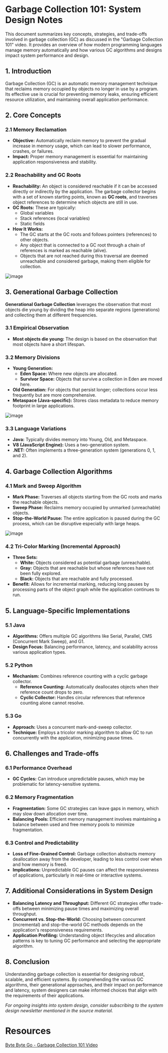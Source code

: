 # Garbage Collection 101: System Design Notes

This document summarizes key concepts, strategies, and trade-offs involved in garbage collection (GC) as discussed in the "Garbage Collection 101" video. It provides an overview of how modern programming languages manage memory automatically and how various GC algorithms and designs impact system performance and design.



## 1. Introduction

Garbage Collection (GC) is an automatic memory management technique that reclaims memory occupied by objects no longer in use by a program. Its effective use is crucial for preventing memory leaks, ensuring efficient resource utilization, and maintaining overall application performance.


## 2. Core Concepts

### 2.1 Memory Reclamation
- **Objective:** Automatically reclaim memory to prevent the gradual increase in memory usage, which can lead to slower performance, crashes, or failures.
- **Impact:** Proper memory management is essential for maintaining application responsiveness and stability.

### 2.2 Reachability and GC Roots
- **Reachability:** An object is considered reachable if it can be accessed directly or indirectly by the application. The garbage collector begins with a set of known starting points, known as **GC roots**, and traverses object references to determine which objects are still in use.
- **GC Roots:** These are typically:
  - Global variables
  - Stack references (local variables)
  - Static fields
- **How It Works:** 
  - The GC starts at the GC roots and follows pointers (references) to other objects.
  - Any object that is connected to a GC root through a chain of references is marked as reachable (alive).
  - Objects that are not reached during this traversal are deemed unreachable and considered garbage, making them eligible for collection.

![image](https://github.com/user-attachments/assets/1a08bb0b-0545-48c5-b4a7-758ca7e73f82)

## 3. Generational Garbage Collection

**Generational Garbage Collection** leverages the observation that most objects die young by dividing the heap into separate regions (generations) and collecting them at different frequencies.

### 3.1 Empirical Observation
- **Most objects die young:** The design is based on the observation that most objects have a short lifespan.

### 3.2 Memory Divisions
- **Young Generation:**
  - **Eden Space:** Where new objects are allocated.
  - **Survivor Space:** Objects that survive a collection in Eden are moved here.
- **Old Generation:** For objects that persist longer; collections occur less frequently but are more comprehensive.
- **Metaspace (Java-specific):** Stores class metadata to reduce memory footprint in large applications.

![image](https://github.com/user-attachments/assets/33aafad0-30dd-4e19-8cf3-a061f55c7077)


### 3.3 Language Variations
- **Java:** Typically divides memory into Young, Old, and Metaspace.
- **V8 (JavaScript Engine):** Uses a two-generation system.
- **.NET:** Often implements a three-generation system (generations 0, 1, and 2).



## 4. Garbage Collection Algorithms

### 4.1 Mark and Sweep Algorithm
- **Mark Phase:** Traverses all objects starting from the GC roots and marks the reachable objects.
- **Sweep Phase:** Reclaims memory occupied by unmarked (unreachable) objects.
- **Stop-the-World Pause:** The entire application is paused during the GC process, which can be disruptive especially with large heaps.

![image](https://github.com/user-attachments/assets/1627c231-ef24-4d58-856e-0c4b76e6ca33)

### 4.2 Tri-Color Marking (Incremental Approach)
- **Three Sets:**
  - **White:** Objects considered as potential garbage (unreachable).
  - **Gray:** Objects that are reachable but whose references have not been fully explored.
  - **Black:** Objects that are reachable and fully processed.
- **Benefit:** Allows for incremental marking, reducing long pauses by processing parts of the object graph while the application continues to run.


## 5. Language-Specific Implementations

### 5.1 Java
- **Algorithms:** Offers multiple GC algorithms like Serial, Parallel, CMS (Concurrent Mark Sweep), and G1.
- **Design Focus:** Balancing performance, latency, and scalability across various application types.

### 5.2 Python
- **Mechanism:** Combines reference counting with a cyclic garbage collector.
  - **Reference Counting:** Automatically deallocates objects when their reference count drops to zero.
  - **Cyclic Collector:** Handles circular references that reference counting alone cannot resolve.

### 5.3 Go
- **Approach:** Uses a concurrent mark-and-sweep collector.
- **Technique:** Employs a tricolor marking algorithm to allow GC to run concurrently with the application, minimizing pause times.


## 6. Challenges and Trade-offs

### 6.1 Performance Overhead
- **GC Cycles:** Can introduce unpredictable pauses, which may be problematic for latency-sensitive systems.
  
### 6.2 Memory Fragmentation
- **Fragmentation:** Some GC strategies can leave gaps in memory, which may slow down allocation over time.
- **Balancing Pools:** Efficient memory management involves maintaining a balance between used and free memory pools to minimize fragmentation.

### 6.3 Control and Predictability
- **Loss of Fine-Grained Control:** Garbage collection abstracts memory deallocation away from the developer, leading to less control over when and how memory is freed.
- **Implications:** Unpredictable GC pauses can affect the responsiveness of applications, particularly in real-time or interactive systems.


## 7. Additional Considerations in System Design

- **Balancing Latency and Throughput:** Different GC strategies offer trade-offs between minimizing pause times and maximizing overall throughput.
- **Concurrent vs. Stop-the-World:** Choosing between concurrent (incremental) and stop-the-world GC methods depends on the application's responsiveness requirements.
- **Application Profiling:** Understanding object lifecycles and allocation patterns is key to tuning GC performance and selecting the appropriate algorithm.


## 8. Conclusion

Understanding garbage collection is essential for designing robust, scalable, and efficient systems. By comprehending the various GC algorithms, their generational approaches, and their impact on performance and latency, system designers can make informed choices that align with the requirements of their applications.

*For ongoing insights into system design, consider subscribing to the system design newsletter mentioned in the source material.*

# Resources

[Byte Byte Go - Garbage Collection 101 Video](https://www.youtube.com/watch?v=3Kqal7QaCCM)
